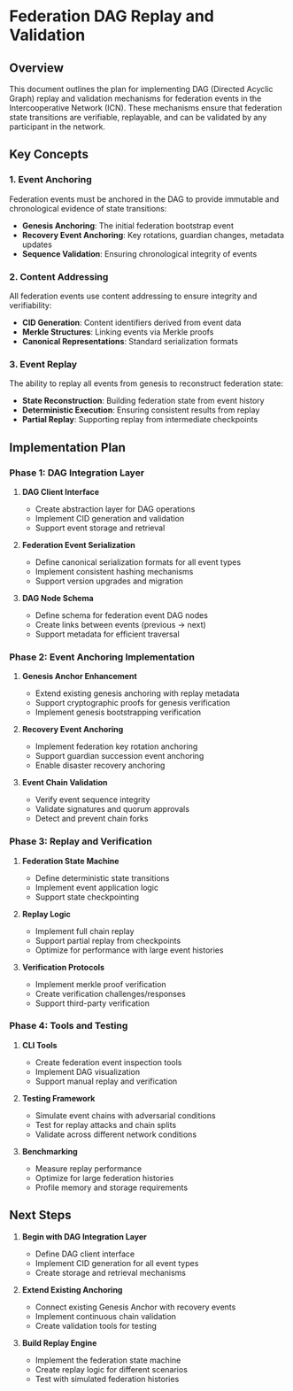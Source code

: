 # Federation DAG Replay and Validation

## Overview

This document outlines the plan for implementing DAG (Directed Acyclic Graph) replay and validation mechanisms for federation events in the Intercooperative Network (ICN). These mechanisms ensure that federation state transitions are verifiable, replayable, and can be validated by any participant in the network.

## Key Concepts

### 1. Event Anchoring

Federation events must be anchored in the DAG to provide immutable and chronological evidence of state transitions:

- **Genesis Anchoring**: The initial federation bootstrap event
- **Recovery Event Anchoring**: Key rotations, guardian changes, metadata updates
- **Sequence Validation**: Ensuring chronological integrity of events

### 2. Content Addressing

All federation events use content addressing to ensure integrity and verifiability:

- **CID Generation**: Content identifiers derived from event data
- **Merkle Structures**: Linking events via Merkle proofs
- **Canonical Representations**: Standard serialization formats

### 3. Event Replay

The ability to replay all events from genesis to reconstruct federation state:

- **State Reconstruction**: Building federation state from event history
- **Deterministic Execution**: Ensuring consistent results from replay
- **Partial Replay**: Supporting replay from intermediate checkpoints

## Implementation Plan

### Phase 1: DAG Integration Layer

1. **DAG Client Interface**
   - Create abstraction layer for DAG operations
   - Implement CID generation and validation
   - Support event storage and retrieval

2. **Federation Event Serialization**
   - Define canonical serialization formats for all event types
   - Implement consistent hashing mechanisms
   - Support version upgrades and migration

3. **DAG Node Schema**
   - Define schema for federation event DAG nodes
   - Create links between events (previous → next)
   - Support metadata for efficient traversal

### Phase 2: Event Anchoring Implementation

1. **Genesis Anchor Enhancement**
   - Extend existing genesis anchoring with replay metadata
   - Support cryptographic proofs for genesis verification
   - Implement genesis bootstrapping verification

2. **Recovery Event Anchoring**
   - Implement federation key rotation anchoring
   - Support guardian succession event anchoring
   - Enable disaster recovery anchoring

3. **Event Chain Validation**
   - Verify event sequence integrity
   - Validate signatures and quorum approvals
   - Detect and prevent chain forks

### Phase 3: Replay and Verification

1. **Federation State Machine**
   - Define deterministic state transitions
   - Implement event application logic
   - Support state checkpointing

2. **Replay Logic**
   - Implement full chain replay
   - Support partial replay from checkpoints
   - Optimize for performance with large event histories

3. **Verification Protocols**
   - Implement merkle proof verification
   - Create verification challenges/responses
   - Support third-party verification

### Phase 4: Tools and Testing

1. **CLI Tools**
   - Create federation event inspection tools
   - Implement DAG visualization
   - Support manual replay and verification

2. **Testing Framework**
   - Simulate event chains with adversarial conditions
   - Test for replay attacks and chain splits
   - Validate across different network conditions

3. **Benchmarking**
   - Measure replay performance
   - Optimize for large federation histories
   - Profile memory and storage requirements

## Next Steps

1. **Begin with DAG Integration Layer**
   - Define DAG client interface
   - Implement CID generation for all event types
   - Create storage and retrieval mechanisms

2. **Extend Existing Anchoring**
   - Connect existing Genesis Anchor with recovery events
   - Implement continuous chain validation
   - Create validation tools for testing

3. **Build Replay Engine**
   - Implement the federation state machine
   - Create replay logic for different scenarios
   - Test with simulated federation histories 